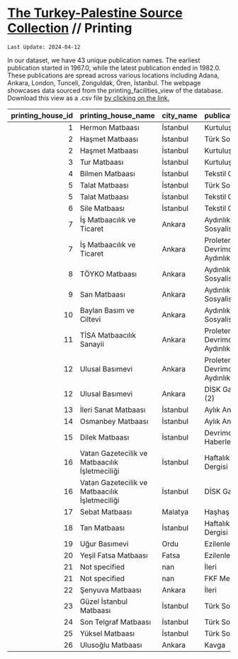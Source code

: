# [The Turkey-Palestine Source Collection](turkey_palestine_collection.md) // Printing


```
Last Update: 2024-04-12
```


In our dataset, we have 43 unique publication names. The earliest publication started in 1967.0, while the latest publication ended in 1982.0. These publications are spread across various locations including Adana, Ankara, London, Tunceli, Zonguldak, Ören, İstanbul. The webpage showcases data sourced from the printing_facilities_view of the database. Download this view as a .csv file <a href='https://github.com/andreacortellari/andreacortellari.github.io/blob/main/tpc\Sources Database\printing_facilities_view.csv'>by clicking on the link.</a>

|   printing_house_id | printing_house_name                            | city_name   | publication_title          |
|--------------------:|:-----------------------------------------------|:------------|:---------------------------|
|                   1 | Hermon Matbaası                                | İstanbul    | Kurtuluş Yolu              |
|                   2 | Haşmet Matbaası                                | İstanbul    | Türk Solu                  |
|                   2 | Haşmet Matbaası                                | İstanbul    | Kurtuluş Yolu              |
|                   3 | Tur Matbaası                                   | İstanbul    | Kurtuluş Yolu              |
|                   4 | Bilmen Matbaası                                | İstanbul    | Tekstil Gazetesi           |
|                   5 | Talat Matbaası                                 | İstanbul    | Türk Solu                  |
|                   5 | Talat Matbaası                                 | İstanbul    | Tekstil Gazetesi           |
|                   6 | Sile Matbaası                                  | İstanbul    | Tekstil Gazetesi           |
|                   7 | İş Matbaacılık ve Ticaret                      | Ankara      | Aydınlık Sosyalist Dergi   |
|                   7 | İş Matbaacılık ve Ticaret                      | Ankara      | Proleter Devrimci Aydınlık |
|                   8 | TÖYKO Matbaası                                 | Ankara      | Aydınlık Sosyalist Dergi   |
|                   9 | San Matbaası                                   | Ankara      | Aydınlık Sosyalist Dergi   |
|                  10 | Baylan Basım ve Ciltevi                        | Ankara      | Aydınlık Sosyalist Dergi   |
|                  11 | TİSA Matbaacılık Sanayii                       | Ankara      | Proleter Devrimci Aydınlık |
|                  12 | Ulusal Basımevi                                | Ankara      | Proleter Devrimci Aydınlık |
|                  12 | Ulusal Basımevi                                | Ankara      | DİSK Gazetesi (2)          |
|                  13 | İleri Sanat Matbaası                           | İstanbul    | Aylık Ant Dergisi          |
|                  14 | Osmanbey Matbaası                              | İstanbul    | Aylık Ant Dergisi          |
|                  15 | Dilek Matbaası                                 | İstanbul    | Devrimci TİP Haberleri     |
|                  16 | Vatan Gazetecilik ve Matbaacılık İşletmeciliği | İstanbul    | Haftalık Ant Dergisi       |
|                  16 | Vatan Gazetecilik ve Matbaacılık İşletmeciliği | İstanbul    | DİSK Gazetesi              |
|                  17 | Sebat Matbaası                                 | Malatya     | Haşhaş                     |
|                  18 | Tan Matbaası                                   | İstanbul    | Haftalık Ant Dergisi       |
|                  19 | Uğur Basımevi                                  | Ordu        | Ezilenler                  |
|                  20 | Yeşil Fatsa Matbaası                           | Fatsa       | Ezilenler                  |
|                  21 | Not specified                                  | nan         | İleri                      |
|                  21 | Not specified                                  | nan         | FKF Mektubu                |
|                  22 | Şenyuva Matbaası                               | Ankara      | İleri                      |
|                  23 | Güzel İstanbul Matbaası                        | İstanbul    | Türk Solu                  |
|                  24 | Son Telgraf Matbaası                           | İstanbul    | Türk Solu                  |
|                  25 | Yüksel Matbaası                                | İstanbul    | Türk Solu                  |
|                  26 | Ulusoğlu Matbaası                              | Ankara      | Kavga                      |